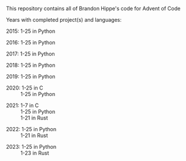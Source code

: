 This repository contains all of Brandon Hippe's code for Advent of Code

Years with completed project(s) and languages:

2015: 1-25 in Python

2016: 1-25 in Python

2017: 1-25 in Python

2018: 1-25 in Python

2019: 1-25 in Python

2020: 1-25 in C\
&nbsp;&nbsp;&nbsp;&nbsp;&nbsp;&nbsp;&nbsp;&nbsp;&nbsp;&nbsp;1-25 in Python

2021: 1-7 in C\
&nbsp;&nbsp;&nbsp;&nbsp;&nbsp;&nbsp;&nbsp;&nbsp;&nbsp;&nbsp;1-25 in Python\
&nbsp;&nbsp;&nbsp;&nbsp;&nbsp;&nbsp;&nbsp;&nbsp;&nbsp;&nbsp;1-21 in Rust

2022: 1-25 in Python\
&nbsp;&nbsp;&nbsp;&nbsp;&nbsp;&nbsp;&nbsp;&nbsp;&nbsp;&nbsp;1-21 in Rust

2023: 1-25 in Python\
&nbsp;&nbsp;&nbsp;&nbsp;&nbsp;&nbsp;&nbsp;&nbsp;&nbsp;&nbsp;1-23 in Rust
